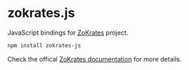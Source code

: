 # zokrates.js

JavaScript bindings for [ZoKrates](https://github.com/Zokrates/ZoKrates) project. 

```bash
npm install zokrates-js
```

Check the offical [ZoKrates documentation](https://zokrates.github.io/zokrates_js.html) for more details.
